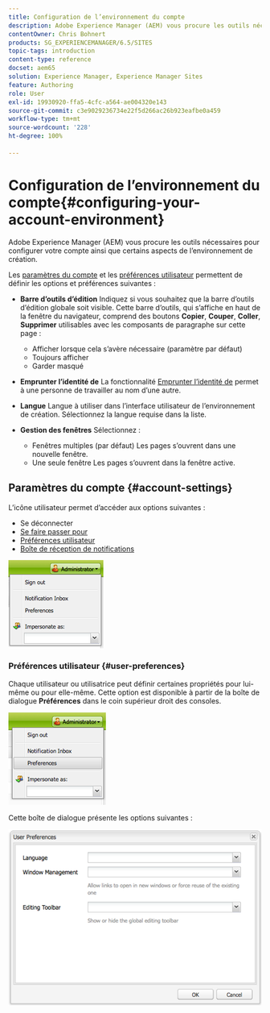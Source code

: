 ```yaml
---
title: Configuration de l’environnement du compte
description: Adobe Experience Manager (AEM) vous procure les outils nécessaires pour configurer votre compte ainsi que certains aspects de l’environnement de création.
contentOwner: Chris Bohnert
products: SG_EXPERIENCEMANAGER/6.5/SITES
topic-tags: introduction
content-type: reference
docset: aem65
solution: Experience Manager, Experience Manager Sites
feature: Authoring
role: User
exl-id: 19930920-ffa5-4cfc-a564-ae004320e143
source-git-commit: c3e9029236734e22f5d266ac26b923eafbe0a459
workflow-type: tm+mt
source-wordcount: '228'
ht-degree: 100%

---
```


# Configuration de l’environnement du compte{#configuring-your-account-environment}

Adobe Experience Manager (AEM) vous procure les outils nécessaires pour configurer votre compte ainsi que certains aspects de l’environnement de création.

Les [paramètres du compte](#account-settings) et les [préférences utilisateur](#user-preferences) permettent de définir les options et préférences suivantes :

* **Barre d’outils d’édition** Indiquez si vous souhaitez que la barre d’outils d’édition globale soit visible. Cette barre d’outils, qui s’affiche en haut de la fenêtre du navigateur, comprend des boutons **Copier**, **Couper**, **Coller**, **Supprimer** utilisables avec les composants de paragraphe sur cette page :

   * Afficher lorsque cela s’avère nécessaire (paramètre par défaut)
   * Toujours afficher
   * Garder masqué

* **Emprunter l’identité de**
La fonctionnalité [Emprunter l’identité de](/help/sites-administering/security.md#impersonating-another-user) permet à une personne de travailler au nom d’une autre.

* **Langue**
Langue à utiliser dans l’interface utilisateur de l’environnement de création. Sélectionnez la langue requise dans la liste.

* **Gestion des fenêtres**
Sélectionnez :

   * Fenêtres multiples (par défaut)
Les pages s’ouvrent dans une nouvelle fenêtre.
   * Une seule fenêtre
Les pages s’ouvrent dans la fenêtre active.

## Paramètres du compte {#account-settings}

L’icône utilisateur permet d’accéder aux options suivantes :

* Se déconnecter
* [Se faire passer pour](/help/sites-administering/security.md#impersonating-another-user)
* [Préférences utilisateur](#user-preferences)
* [Boîte de réception de notifications](/help/sites-classic-ui-authoring/author-env-inbox.md)

![chlimage_1-122](assets/chlimage_1-122.png)

### Préférences utilisateur {#user-preferences}

Chaque utilisateur ou utilisatrice peut définir certaines propriétés pour lui-même ou pour elle-même. Cette option est disponible à partir de la boîte de dialogue **Préférences** dans le coin supérieur droit des consoles.

![screen_shot_2012-02-08at105033am](assets/screen_shot_2012-02-08at105033am.png)

Cette boîte de dialogue présente les options suivantes :

![chlimage_1-123](assets/chlimage_1-123.png)
